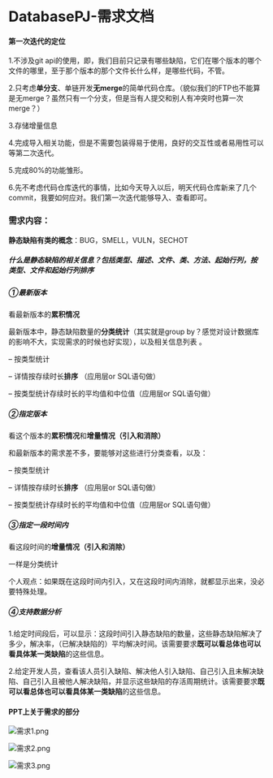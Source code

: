 # DatabasePJ-需求文档
#### 第一次迭代的定位

1.不涉及git api的使用，即，我们目前只记录有哪些缺陷，它们在哪个版本的哪个文件的哪里，至于那个版本的那个文件长什么样，是哪些代码，不管。

2.只考虑**单分支**、单链开发**无merge**的简单代码仓库。（貌似我们的FTP也不能算是无merge？虽然只有一个分支，但是当有人提交和别人有冲突时也算一次merge？）

3.存储增量信息

4.完成导入相关功能，但是不需要包装得易于使用，良好的交互性或者易用性可以等第二次迭代。

5.完成80%的功能雏形。

6.先不考虑代码仓库迭代的事情，比如今天导入以后，明天代码仓库新来了几个commit，我要如何应对。我们第一次迭代能够导入、查看即可。

### 需求内容：

**静态缺陷有类的概念**：BUG，SMELL，VULN，SECHOT

##### 什么是静态缺陷的相关信息？包括类型、描述、文件、类、方法、起始行列，按 类型、文件和起始行列排序

##### ①最新版本

看最新版本的**累积情况**

最新版本中，静态缺陷数量的**分类统计**（其实就是group by？感觉对设计数据库的影响不大，实现需求的时候也好实现），以及相关信息列表 。

– 按类型统计 

– 详情按存续时长**排序** （应用层or SQL语句做）

– 按类型统计存续时长的平均值和中位值（应用层or SQL语句做）

##### ②指定版本

看这个版本的**累积情况**和**增量情况（引入和消除）**

和最新版本的需求差不多，要能够对这些进行分类查看，以及：

– 按类型统计 

– 详情按存续时长**排序** （应用层or SQL语句做）

– 按类型统计存续时长的平均值和中位值（应用层or SQL语句做）

##### ③指定一段时间内

看这段时间的**增量情况（引入和消除）**

一样是分类统计

个人观点：如果既在这段时间内引入，又在这段时间内消除，就都显示出来，没必要特殊处理。

##### ④支持数据分析

1.给定时间段后，可以显示：这段时间引入静态缺陷的数量，这些静态缺陷解决了多少，解决率，（已解决缺陷的）平均解决时间。该需要要求**既可以看总体也可以看具体某一类缺陷**的这些信息。

2.给定开发人员，查看该人员引入缺陷、解决他人引入缺陷、自己引入且未解决缺陷、自己引入且被他人解决缺陷，并显示这些缺陷的存活周期统计。该需要要求**既可以看总体也可以看具体某一类缺陷**的这些信息。

#### PPT上关于需求的部分

![需求1.png](https://s2.loli.net/2022/11/26/5LVHCUtnQfAIWKX.png)

![需求2.png](https://s2.loli.net/2022/11/26/fO385eXpyAwbiLI.png)

![需求3.png](https://s2.loli.net/2022/11/26/96HGMVrqFgsT548.png)
